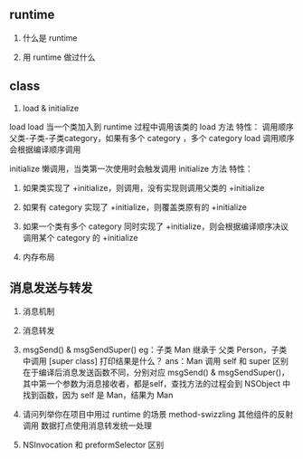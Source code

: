 ## runtime
1. 什么是 runtime


2. 用 runtime 做过什么



## class

1. load & initialize

load
load 当一个类加入到 runtime 过程中调用该类的 load 方法
特性：
调用顺序 父类-子类-子类category，如果有多个 category ，多个 category load 调用顺序会根据编译顺序调用

initialize
懒调用，当类第一次使用时会触发调用 initialize 方法
特性：
1. 如果类实现了 +initialize，则调用，没有实现则调用父类的 +initialize
2. 如果有 category 实现了 +initialize，则覆盖类原有的 +initialize
3. 如果一个类有多个 category 同时实现了 +initialize，则会根据编译顺序决议调用某个 category 的 +initialize

2. 内存布局

## 消息发送与转发
1. 消息机制


2. 消息转发


3. msgSend() & msgSendSuper()
eg：子类 Man 继承于 父类 Person，子类中调用 [super class] 打印结果是什么？
ans：Man
调用 self 和 super 区别在于编译后消息发送函数不同，分别对应 msgSend() & msgSendSuper()，其中第一个参数为消息接收者，都是self，查找方法的过程会到 NSObject 中找到函数，因为 self 是 Man，结果为 Man


4. 请问列举你在项目中用过 runtime 的场景
method-swizzling
其他组件的反射调用
数据打点使用消息转发统一处理

5. NSInvocation 和 preformSelector 区别
```

```
